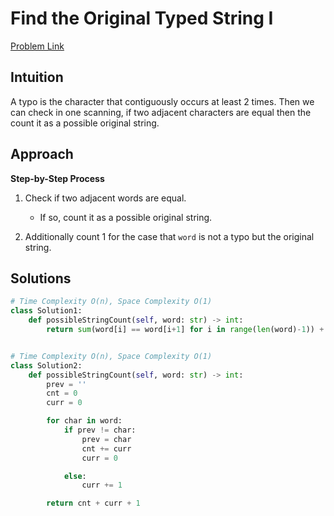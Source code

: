 **Find the Original Typed String I**
=
[Problem Link](https://leetcode.com/problems/find-the-original-typed-string-i/description)

## Intuition
A typo is the character that contiguously occurs at least 2 times. Then we can check in one scanning, 
if two adjacent characters are equal then the count it as a possible original string.

## Approach
**Step-by-Step Process**

1. Check if two adjacent words are equal.
    - If so, count it as a possible original string.
  
2. Additionally count 1 for the case that `word` is not a typo but the original string.
  
## Solutions
```python
# Time Complexity O(n), Space Complexity O(1)
class Solution1:
    def possibleStringCount(self, word: str) -> int:
        return sum(word[i] == word[i+1] for i in range(len(word)-1)) + 1


# Time Complexity O(n), Space Complexity O(1)
class Solution2:
    def possibleStringCount(self, word: str) -> int:
        prev = ''
        cnt = 0
        curr = 0

        for char in word:
            if prev != char:
                prev = char
                cnt += curr
                curr = 0

            else:
                curr += 1

        return cnt + curr + 1
```
